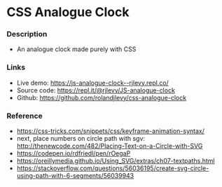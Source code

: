 # CSS Analogue Clock

### Description
- An analogue clock made purely with CSS


### Links
- Live demo: https://js-analogue-clock--rjlevy.repl.co/
- Source code: https://repl.it/@rjlevy/JS-analogue-clock
- Github: https://github.com/rolandjlevy/css-analogue-clock

### Reference
- https://css-tricks.com/snippets/css/keyframe-animation-syntax/
- next, place numbers on circle path with sgv: http://thenewcode.com/482/Placing-Text-on-a-Circle-with-SVG
- https://codepen.io/rdfriedl/pen/rOegaP
- https://oreillymedia.github.io/Using_SVG/extras/ch07-textpaths.html
- https://stackoverflow.com/questions/56036195/create-svg-circle-using-path-with-6-segments/56039943